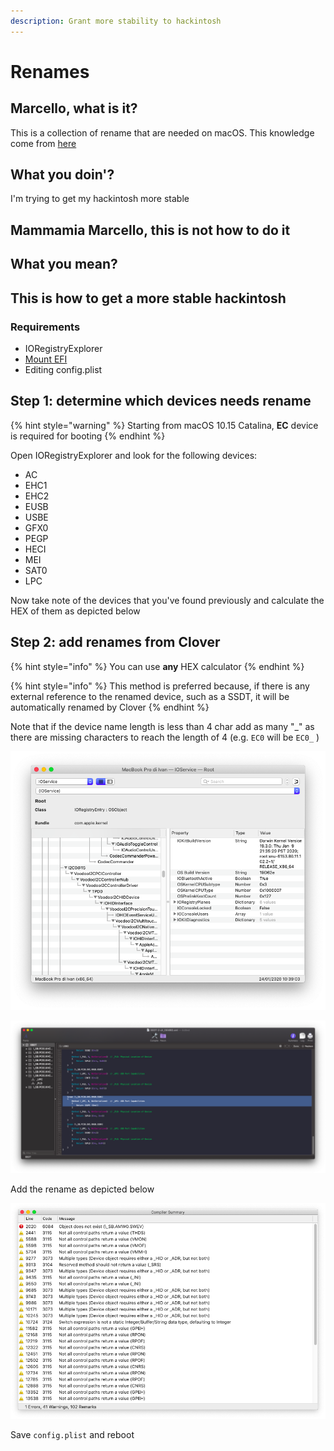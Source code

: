 ```yaml
---
description: Grant more stability to hackintosh
---
```


# Renames

## Marcello, what is it?

This is a collection of rename that are needed on macOS. This knowledge come from [here](https://applelife.ru/threads/dampy-originalnyx-makov.2943712/)

## What you doin'?

I'm trying to get my hackintosh more stable

## Mammamia Marcello, this is not how to do it

## What you mean?

## This is how to get a more stable hackintosh

### Requirements

* IORegistryExplorer
* [Mount EFI](../../bootloaders/mount-efi.md)
* Editing config.plist

## Step 1: determine which devices needs rename

{% hint style="warning" %}
Starting from macOS 10.15 Catalina, **EC** device is required for booting
{% endhint %}

Open IORegistryExplorer and look for the following devices:

* AC
* EHC1
* EHC2
* EUSB
* USBE
* GFX0
* PEGP
* HECI
* MEI
* SAT0
* LPC

Now take note of the devices that you've found previously and calculate the HEX of them as depicted below

## Step 2: add renames from Clover

{% hint style="info" %}
You can use **any** HEX calculator
{% endhint %}

{% hint style="info" %}
This method is preferred because, if there is any external reference to the renamed device, such as a SSDT,  it will be automatically renamed by Clover
{% endhint %}

Note that if the device name length is less than 4 char add as many "\_" as there are missing characters to reach the length of 4 \(e.g. `EC0` will be `EC0_` \)

![4543305f is EC0\_ in HEX](../../.gitbook/assets/image%20%2882%29.png)

![45435f5f is EC\_\_ in HEX](../../.gitbook/assets/image%20%2824%29.png)

Add the rename as depicted below



![](../../.gitbook/assets/image%20%2873%29.png)

Save `config.plist` and reboot

